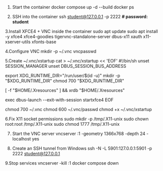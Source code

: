 1. Start the container
docker compose up -d --build
docker ps

2. SSH into the container
ssh student@127.0.0.1 -p 2222
**# password: student**

3.Install XFCE4 + VNC inside the container
sudo apt update
sudo apt install -y xfce4 xfce4-goodies tigervnc-standalone-server dbus-x11 xauth x11-xserver-utils xfonts-base

4.Configure VNC
mkdir -p ~/.vnc
vncpasswd

5.Create ~/.vnc/xstartup
cat > ~/.vnc/xstartup << 'EOF'
#!/bin/sh
unset SESSION_MANAGER
unset DBUS_SESSION_BUS_ADDRESS

export XDG_RUNTIME_DIR="/run/user/$(id -u)"
mkdir -p "$XDG_RUNTIME_DIR"
chmod 700 "$XDG_RUNTIME_DIR"

[ -f "$HOME/.Xresources" ] && xrdb "$HOME/.Xresources"

exec dbus-launch --exit-with-session startxfce4
EOF

chmod 700 ~/.vnc
chmod 600 ~/.vnc/passwd
chmod +x ~/.vnc/xstartup

6.Fix X11 socket permissions
sudo mkdir -p /tmp/.X11-unix
sudo chown root:root /tmp/.X11-unix
sudo chmod 1777 /tmp/.X11-unix

7. Start the VNC server
vncserver :1 -geometry 1366x768 -depth 24 -localhost yes

8. Create an SSH tunnel from Windows
ssh -N -L 5901:127.0.0.1:5901 -p 2222 student@127.0.0.1

9.Stop services
vncserver -kill :1
docker compose down
